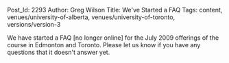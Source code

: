 Post_Id: 2293
Author: Greg Wilson
Title: We've Started a FAQ
Tags: content, venues/university-of-alberta, venues/university-of-toronto, versions/version-3

<p>We have started a FAQ [no longer online] for the July 2009 offerings of the course in Edmonton and Toronto.  Please let us know if you have any questions that it doesn't answer yet.</p>
